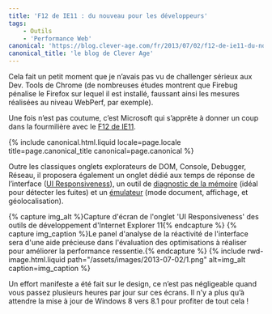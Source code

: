 ```yaml
---
title: 'F12 de IE11 : du nouveau pour les développeurs'
tags:
    - Outils
    - 'Performance Web'
canonical: 'https://blog.clever-age.com/fr/2013/07/02/f12-de-ie11-du-nouveau-pour-les-developpeurs/'
canonical_title: 'le blog de Clever Age'
---
```


Cela fait un petit moment que je n’avais pas vu de challenger sérieux aux Dev.
Tools de Chrome (de nombreuses études montrent que Firebug pénalise le Firefox
sur lequel il est installé, faussant ainsi les mesures réalisées au niveau
WebPerf, par exemple).

Une fois n’est pas coutume, c’est Microsoft qui s’apprête à donner un coup dans
la fourmilière avec le
[F12 de IE11](<http://msdn.microsoft.com/en-us/library/ie/bg182632(v=vs.85).aspx>).

<!-- more -->

{% include canonical.html.liquid
    locale=page.locale
    title=page.canonical_title
    canonical=page.canonical
%}

Outre les classiques onglets explorateurs de DOM, Console, Debugger, Réseau, il
proposera également un onglet dédié aux temps de réponse de l’interface
([UI Responsiveness](<http://msdn.microsoft.com/en-us/library/ie/dn255009(v=vs.85).aspx>)),
un outil de
[diagnostic de la mémoire](<http://msdn.microsoft.com/en-us/library/ie/dn255003(v=vs.85).aspx>)
(idéal pour détecter les fuites) et un
[émulateur](<http://msdn.microsoft.com/en-us/library/ie/dn255001(v=vs.85).aspx>)
(mode document, affichage, et géolocalisation).

{% capture img_alt %}Capture d'écran de l'onglet 'UI Responsiveness' des outils
de développement d'Internet Explorer 11{% endcapture %}
{% capture img_caption %}Le panel d'analyse de la réactivité de l'interface sera
d'une aide précieuse dans l'évaluation des optimisations à réaliser pour
améliorer la performance ressentie.{% endcapture %}
{% include rwd-image.html.liquid
path="/assets/images/2013-07-02/1.png"
alt=img_alt
caption=img_caption
%}

Un effort manifeste a été fait sur le design, ce n’est pas négligeable quand
vous passez plusieurs heures par jour sur ces écrans. Il n’y a plus qu’à
attendre la mise à jour de Windows 8 vers 8.1 pour profiter de tout cela !
